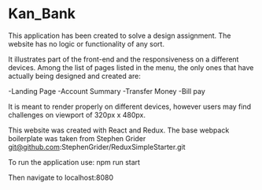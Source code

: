 # Kan_Bank

This application has been created to solve a design assignment. The website has no logic or functionality of any sort.

It illustrates part of the front-end and the responsiveness on a different devices. Among the list of pages listed in the menu, the only ones that have actually being designed and created are:

-Landing Page
-Account Summary
-Transfer Money
-Bill pay

It is meant to render properly on different devices, however users may find challenges on viewport of 320px x 480px.

This website was created with React and Redux. 
The base webpack boilerplate was taken from Stephen Grider
git@github.com:StephenGrider/ReduxSimpleStarter.git

To run the application use:
npm run start

Then navigate to localhost:8080

